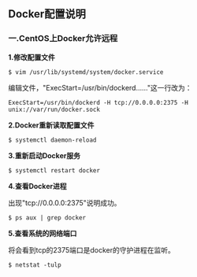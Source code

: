 ## Docker配置说明
### 一.CentOS上Docker允许远程

**1.修改配置文件**

	$ vim /usr/lib/systemd/system/docker.service

编辑文件，"ExecStart=/usr/bin/dockerd……"这一行改为：

	ExecStart=/usr/bin/dockerd -H tcp://0.0.0.0:2375 -H unix://var/run/docker.sock
	
**2.Docker重新读取配置文件**

	$ systemctl daemon-reload
	
**3.重新启动Docker服务**

	$ systemctl restart docker
	
**4.查看Docker进程**

出现"tcp://0.0.0.0:2375"说明成功。

	$ ps aux | grep docker
	
**5.查看系统的网络端口**

将会看到tcp的2375端口是docker的守护进程在监听。
	
	$ netstat -tulp
